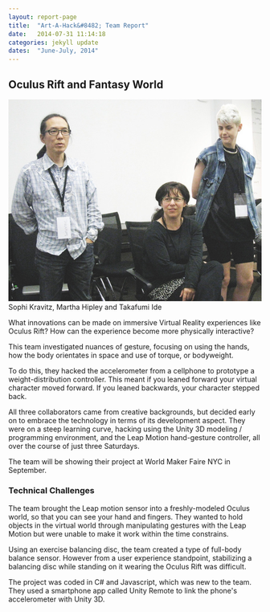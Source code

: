 ```yaml
---
layout: report-page
title:  "Art-A-Hack&#8482; Team Report"
date:   2014-07-31 11:14:18
categories: jekyll update
dates:  "June-July, 2014"
---
```


<h2>Oculus Rift and Fantasy World</h2>

<div class="img landscape">
	<img src="/assets/summer-2014/4.jpg" alt="Sophie Kravitz, Martha Hipley and Takafumi Ide" />
	<div class="team">Sophi Kravitz, Martha Hipley and Takafumi Ide</div>
</div>

What innovations can be made on immersive Virtual Reality experiences like Oculus Rift? How can the experience become more physically interactive?

This team investigated nuances of gesture, focusing on using the hands, how the body orientates in space and use of torque, or bodyweight.

To do this, they hacked the accelerometer from a cellphone to prototype a weight-distribution controller. This meant if you leaned forward your virtual character moved forward. If you leaned backwards, your character stepped back.

All three collaborators came from creative backgrounds, but decided early on to embrace the technology in terms of its development aspect. They were on a steep learning curve, hacking using the Unity 3D modeling / programming environment, and the Leap Motion hand-gesture controller, all over the course of just three Saturdays.

The team will be showing their project at World Maker Faire NYC in September.

<h3>Technical Challenges</h3>

The team brought the Leap motion sensor into a freshly-modeled Oculus world, so that you can see your hand and fingers. They wanted to hold objects in the virtual world through manipulating gestures with the Leap Motion but were unable to make it work within the time constrains.

Using an exercise balancing disc, the team created a type of full-body balance sensor. However from a user experience standpoint, stabilizing a balancing disc while standing on it wearing the Oculus Rift was difficult.

The project was coded in C# and Javascript, which was new to the team. They used a smartphone app called Unity Remote to link the phone's accelerometer with Unity 3D.